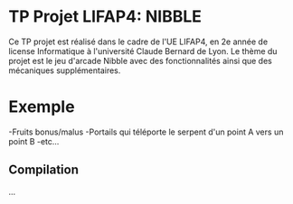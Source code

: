 # TP Projet LIFAP4: NIBBLE
Ce TP projet est réalisé dans le cadre de l'UE LIFAP4, en 2e année de license Informatique à l'université Claude Bernard de Lyon.
Le thème du projet est le jeu d'arcade Nibble avec des fonctionnalités ainsi que des mécaniques supplémentaires.

# Exemple 
-Fruits bonus/malus 
-Portails qui téléporte le serpent d'un point A vers un point B
-etc...


## Compilation 

...
